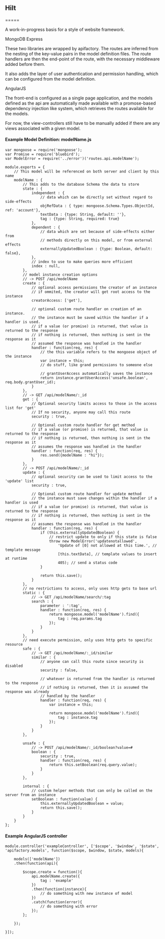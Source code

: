 ## Hilt
=====

A work-in-progress basis for a style of website framework.

MongoDB
Express

These two libraries are wrapped by apifactory. The routes are inferred from
the nesting of the key-value pairs in the model definition files. The route handlers
are then the end-point of the route, with the necessary middleware added before them.

It also adds the layer of user authentication and permission handling, which can
be configured from the model definition.

AngularJS

The front-end is configured as a single page application, and the models defined
as the api are automatically made available with a promose-based dependency
injection like system, which retrieves the routes available for the models.

For now, the view-controllers still have to be manually added if there are any
views associated with a given model.

#### Example Model Definition: modelName.js

    var mongoose = require('mongoose');
    var Promise = require('bluebird');
    var ModelError = require('../error')('routes.api.modelName');

    module.exports = {
        // This model will be referenced on both server and client by this name
        modelName : {
            // This adds to the database Schema the data to store
            state : {
                independent : {
                    // data which can be directly set without regard to side-effects
                    objRefData : { type: mongoose.Schema.Types.ObjectId, ref: 'account'},
                    textData : {type: String, default: ''},
                    tag : {type: String, required: true}
                },
                dependent : {
                    // data which are set because of side-effects either from
                    // methods directly on this model, or from external effects
                    externallyUpdatedBoolean : {type: Boolean, default: false},
                },
                // index to use to make queries more efficient
                index : null,
            },
            // model instance creation options
            // -> POST /api/modelName
            create : {
                // optional access permissions the creator of an instance
                // if ommited, the creator will get root access to the instance
                creatorAccess: ['get'],

                // optional custom route handler on creation of an instance.
                // the instance must be saved within the handler if a handler is used.
                // if a value (or promise) is returned, that value is returned to the response
                // if nothing is returned, then nothing is sent in the response as it
                // assumed the response was handled in the handler
                handler : function(req, res) {
                    // the this variable refers to the mongoose object of the instance
                    var instance = this;
                    // do stuff, like grand permissions to someone else

                    // grantUserAccess automatically saves the instance
                    return instance.grantUserAccess('unsafe.boolean', req.body.grantUser_id);
                }
            },
            // -> GET /api/modelName/:_id
            get : {
                // Optional security limits access to those in the access list for 'get'
                // If no security, anyone may call this route
                security : true,

                // Optional custom route handler for get method
                // if a value (or promise) is returned, that value is returned to the response
                // if nothing is returned, then nothing is sent in the response as it
                // assumes the response was handled in the handler
                handler : function(req, res) {
                    res.send({modelName : "hi"});
                }
            },
            // -> POST /api/modelName/:_id
            update : {
                // optional security can be used to limit access to the 'update' list
                security : true,

                // Optional custom route handler for update method
                // the instance must save changes within the handler if a handler is used
                // if a value (or promise) is returned, that value is returned to the response
                // if nothing is returned, then nothing is sent in the response as it
                // assumes the response was handled in the handler
                handler : function(req, res) {
                    if (this.externallyUpdatedBoolean) {
                        // restrict update to only if this state is false
                        throw new ModelError('updatenotallowed',
                            'Update of [0] not allowed at this time.', // template message
                            [this.textData], // template values to insert at runtime
                            405); // send a status code
                    }

                    return this.save();
                }
            },
            // no restrictions to access, only uses http gets to base url
            static : {
                // -> GET /api/modelName/search/:tag
                search : {
                    parameter : ':tag',
                    handler : function(req, res) {
                        return mongoose.model('modelName').find({
                            tag : req.params.tag
                        });
                    }
                }
            },
            // need execute permission, only uses http gets to specific resource
            safe : {
                // -> GET /api/modelName/:_id/similar
                similar : {
                    // anyone can call this route since security is disabled
                    security : false,

                    // whatever is returned from the handler is returned to the response
                    // if nothing is returned, then it is assumed the response was already
                    // handled by the handler
                    handler : function(req, res) {
                        var instance = this;

                        return mongoose.model('modelName').find({
                            tag : instance.tag
                        });
                    }
                }
            },

            unsafe : {
                // -> POST /api/modelName/:_id/boolean?value=#
                boolean : {
                    security : true,
                    handler : function(req, res) {
                        return this.setBoolean(req.query.value);
                    }
                }
            },

            internal : {
                // custom helper methods that can only be called on the server from an instance
                setBoolean : function(value) {
                    this.externallyUpdatedBoolean = value;
                    return this.save();
                }
            }
        }
    };

#### Example AngularJS controller

    module.controller('exampleController', ['$scope', '$window', '$state', 'apifactory.models', function($scope, $window, $state, models){

        models(['modelName'])
        .then(function(api){

            $scope.create = function(){
                api.modelName.create({
                    tag : 'example'
                })
                .then(function(instance){
                    // do something with new instance of model
                })
                .catch(function(error){
                    // do something with error
                });
            };

        });

    }]);
